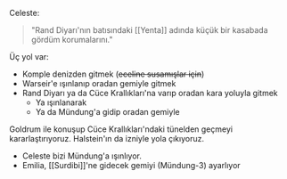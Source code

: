 Celeste:  
> "Rand Diyarı'nın batısındaki [[Yenta]] adında küçük bir kasabada gördüm korumalarını."  
  
Üç yol var:  
  
- Komple denizden gitmek (~~eceline susamışlar için~~)  
- Warseir'e ışınlanıp oradan gemiyle gitmek  
- Rand Diyarı ya da Cüce Krallıkları'na varıp oradan kara yoluyla gitmek  
	- Ya ışınlanarak  
	- Ya da Mündung'a gidip oradan gemiyle  
  
  
Goldrum ile konuşup Cüce Krallıkları'ndaki tünelden geçmeyi kararlaştırıyoruz. Halstein'ın da izniyle yola çıkıyoruz.  
  
- Celeste bizi Mündung'a ışınlıyor.  
- Emilia, [[Surdibi]]'ne gidecek gemiyi (Mündung-3) ayarlıyor